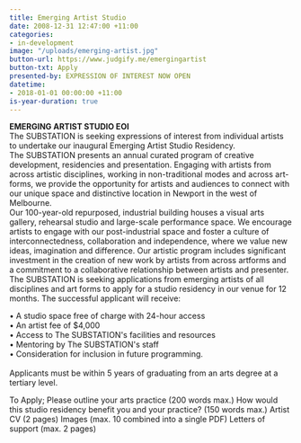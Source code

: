 ```yaml
---
title: Emerging Artist Studio
date: 2008-12-31 12:47:00 +11:00
categories:
- in-development
image: "/uploads/emerging-artist.jpg"
button-url: https://www.judgify.me/emergingartist
button-txt: Apply
presented-by: EXPRESSION OF INTEREST NOW OPEN
datetime:
- 2018-01-01 00:00:00 +11:00
is-year-duration: true
---
```


**EMERGING ARTIST STUDIO EOI** <br>
The SUBSTATION is seeking expressions of interest from individual artists to undertake our inaugural Emerging Artist Studio Residency. 
<br>
The SUBSTATION presents an annual curated program of creative development, residencies and presentation. Engaging with artists from across artistic disciplines, working in non-traditional modes and across art-forms, we provide the opportunity for artists and audiences to connect with our unique space and distinctive location in Newport in the west of Melbourne. 
<br>
Our 100-year-old repurposed, industrial building houses a visual arts gallery, rehearsal studio and large-scale performance space. We encourage artists to engage with our post-industrial space and foster a culture of interconnectedness, collaboration and independence, where we value new ideas, imagination and difference. Our artistic program includes significant investment in the creation of new work by artists from across artforms and a commitment to a collaborative relationship between artists and presenter.
<br>
The SUBSTATION is seeking applications from emerging artists of all disciplines and art forms to apply for a studio residency in our venue for 12 months. The successful applicant will receive:<br> 

•	A studio space free of charge with 24-hour access <br>
•	An artist fee of $4,000 <br>
•	Access to The SUBSTATION's facilities and resources <br>
•	Mentoring by The SUBSTATION's staff <br>
•	Consideration for inclusion in future programming. <br>
<br>
Applicants must be within 5 years of graduating from an arts degree at a tertiary level.

To Apply;
Please outline your arts practice (200 words max.)
How would this studio residency benefit you and your practice? (150 words max.)
Artist CV (2 pages)
Images (max. 10 combined into a single PDF)
Letters of support (max. 2 pages)